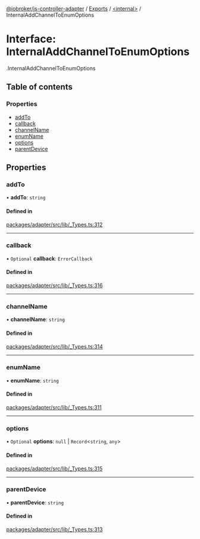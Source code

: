 [@iobroker/js-controller-adapter](../README.md) / [Exports](../modules.md) / [<internal\>](../modules/internal_.md) / InternalAddChannelToEnumOptions

# Interface: InternalAddChannelToEnumOptions

[<internal>](../modules/internal_.md).InternalAddChannelToEnumOptions

## Table of contents

### Properties

- [addTo](internal_.InternalAddChannelToEnumOptions.md#addto)
- [callback](internal_.InternalAddChannelToEnumOptions.md#callback)
- [channelName](internal_.InternalAddChannelToEnumOptions.md#channelname)
- [enumName](internal_.InternalAddChannelToEnumOptions.md#enumname)
- [options](internal_.InternalAddChannelToEnumOptions.md#options)
- [parentDevice](internal_.InternalAddChannelToEnumOptions.md#parentdevice)

## Properties

### addTo

• **addTo**: `string`

#### Defined in

[packages/adapter/src/lib/_Types.ts:312](https://github.com/ioBroker/ioBroker.js-controller/blob/4be02248/packages/adapter/src/lib/_Types.ts#L312)

___

### callback

• `Optional` **callback**: `ErrorCallback`

#### Defined in

[packages/adapter/src/lib/_Types.ts:316](https://github.com/ioBroker/ioBroker.js-controller/blob/4be02248/packages/adapter/src/lib/_Types.ts#L316)

___

### channelName

• **channelName**: `string`

#### Defined in

[packages/adapter/src/lib/_Types.ts:314](https://github.com/ioBroker/ioBroker.js-controller/blob/4be02248/packages/adapter/src/lib/_Types.ts#L314)

___

### enumName

• **enumName**: `string`

#### Defined in

[packages/adapter/src/lib/_Types.ts:311](https://github.com/ioBroker/ioBroker.js-controller/blob/4be02248/packages/adapter/src/lib/_Types.ts#L311)

___

### options

• `Optional` **options**: ``null`` \| `Record`<`string`, `any`\>

#### Defined in

[packages/adapter/src/lib/_Types.ts:315](https://github.com/ioBroker/ioBroker.js-controller/blob/4be02248/packages/adapter/src/lib/_Types.ts#L315)

___

### parentDevice

• **parentDevice**: `string`

#### Defined in

[packages/adapter/src/lib/_Types.ts:313](https://github.com/ioBroker/ioBroker.js-controller/blob/4be02248/packages/adapter/src/lib/_Types.ts#L313)
